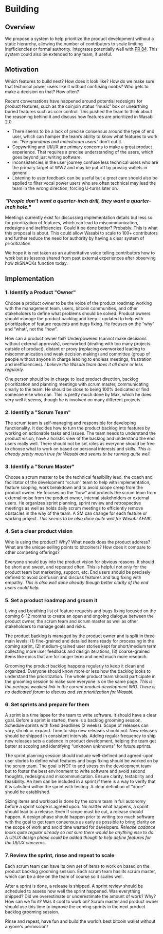 # Building

## Overview

We propose a system to help prioritize the product development without a static hierarchy, allowing the number of contributors to scale limiting inefficiencies or formal authority. Integrates potentially well with [PR 84](https://github.com/zkSNACKs/zIPs/pull/84). This system could also be extended to any team, if useful.

## Motivation

Which features to build next? How does it look like? How do we make sure that technical power users like it without confusing noobs? Who gets to make a decision on that? How often?

Recent conversations have happened around potential redesigns for product features, such as the coinjoin status “music” box or unearthing buried features such as coin control. This pushed the team to think about the reasoning behind it and discuss how features are prioritized in Wasabi 2.0.

- There seems to be a lack of precise consensus around the type of end user, which can hamper the team’s ability to know what features to work on. _"For grandmas and mainstream users"_ don't cut it.
- Copywriting and UI/UX are primary concerns to make a great product experience. That requires a precise understanding of the users, which goes beyond just writing software.
- Inconsistencies in the user journey confuse less technical users who are the primary target of WW2 and may be put off by privacy wallets in general.
- Listening to user feedback can be useful but a great care should also be applied to filter vocal power users who are often technical may lead the team in the wrong direction, forcing U-turns later on.

### _"People don't want a quarter-inch drill, they want a quarter-inch hole."_

Meetings currently exist for discussing implementation details but less so for prioritization of features, which can lead to miscommunication, redesigns and inefficiencies. Could it be done better? Probably. This is what this proposal is about. This could allow Wasabi to scale to 100+ contributors and further reduce the need for authority by having a clear system of prioritization.

We hope it is not taken as an authoritative voice telling contributors how to work but as lessons shared from past external experiences after observing how zkSNACKs function today.

## Implementation

### 1. Identify a Product "Owner"

Choose a product owner to be the voice of the product roadmap working with the management team, users, bitcoin communities, and other stakeholders to define what problems should be solved. Product owners should manage the product backlog and keep it updated to help with prioritization of feature requests and bugs fixing. He focuses on the “why” and “what”, not the “how”.

How can a product owner fail? Underpowered (cannot make decisions without external approvals), overworked (dealing with too many projects outside of product), distant or proxy (replacing overworked leading to miscommunication and weak decision making) and committee (group of people without anyone in charge leading to endless meetings, frustration and inefficiencies). _I believe the Wasabi team does it all more or less regularly._

One person should be in charge to lead product direction, backlog prioritization and planning meetings with scrum master, communicating clearly to the team. He should be close to being 100% dedicated or find someone else who can. This is pretty much done by Max, which he does very well it seems, though he is involved on many different projects.

### 2. Identify a "Scrum Team"

The scrum team is self-managing and responsible for developing functionality. It decides how to turn the product backlog into features by working on actionable tasks and issues. The team needs to understand the product vision, have a holistic view of the backlog and understand the end users really well. There should not be set roles as everyone should be free to choose what to work on based on personal interests and skills. _This is already pretty much true for Wasabi and seems to be running quite well._

### 3. Identify a "Scrum Master"

Choose a scrum master to be the technical feasibility lead, the coach and facilitator of the development “scrum” team to help with implementation, feature scoping, work breakdown and to avoid scope creep from the product owner. He focuses on the “how” and protects the scrum team from external noise from the product owner, internal stakeholders or external users. He organizes sprint planning, sprint review and retrospective meetings as well as holds daily scrum meetings to efficiently remove obstacles in the way of the team. A SM can change for each feature or working project. _This seems to be also done quite well for Wasabi AFAIK._

### 4. Set a clear product vision

Who is using the product? Why? What needs does the product address? What are the unique selling points to bitcoiners? How does it compare to other competing offerings?

Everyone should buy into the product vision for obvious reasons. It should be short and sweet, and repeated often. This is helpful not only for the product team but marketing, support, etc. End users should be precisely defined to avoid confusion and discuss features and bug fixing with empathy. _This is also well done already though better clarity of the end users could help._

### 5. Set a product roadmap and groom it

Living and breathing list of feature requests and bugs fixing focused on the coming 6-12 months to create an open and ongoing dialogue between the product owner, the scrum team and scrum master as well as other stakeholders to manage goals and risks.

The product backlog is managed by the product owner and is split in three main levels: (1) fine-grained and detailed items ready for processing in the coming sprint, (2) medium-grained user stories kept for short/medium term collecting more user feedback and design iterations, (3) coarse-grained items like epics that are for longer term and need much more research.

Grooming the product backlog happens regularly to keep it clean and organized. Everyone should know more or less how the backlog looks to understand the prioritization. The whole product team should participate in the grooming session to make sure everyone is on the same page. _This is the perhaps weakest link in the current product development IMO. There is no dedicated forum to discuss and set prioritization for Wasabi._

### 6. Set sprints and prepare for them

A sprint is a time lapse for the team to write software. It should have a clear goal. Before a sprint is started, there is a backlog grooming session. Schedule sprints with fixed deadlines (2 weeks). Scope of releases can vary, shrink or expand. Time to ship new releases should not. New releases should be shipped in consistent intervals. Adding regular frequency to ship new releases sets a cadence in product development, helping the team get better at scoping and identifying “unknown unknowns” for future sprints.

The sprint planning session should include well-defined and agreed-upon user stories to define what features and bugs fixing should be worked on by the scrum team. The goal is NOT to add stress on the development team but to foster the best environment to write software and avoid second thoughts, redesigns and miscommunication. Ensure clarity, testability and feasibility. An item can be included in a sprint if there is a way to verify that it is satisfied within the sprint with testing. A clear definition of “done” should be established.

Sizing items and workload is done by the scrum team in full autonomy before a sprint scope is agreed upon. No matter what happens, a sprint should lead to a release. Even if scope must be cut, a release should happen. A design phase should happen prior to writing too much software with the goal to get team consensus as early as possible to bring clarity on the scope of work and avoid time wasted for developers. _Release cadance looks quite regular already so not sure there would be anything else to do. A UI/UX design phase could be added though to help define features for the UI/UX concerns._

### 7. Review the sprint, rinse and repeat to scale

Each scrum team can have its own set of items to work on based on the product backlog grooming session. Each scrum team has its scrum master, which can be a dev on the team of course so it scales well.

After a sprint is done, a release is shipped. A sprint review should be scheduled to assess how well the sprint happened. Was everything shipped? Did we overestimate or underestimate the amount of work? Why? How can we fix it? Was it cool to work on? Scrum master and product owner should use this time to improve the coming sprints in the next product backlog grooming session.

Rinse and repeat, have fun and build the world’s best bitcoin wallet without anyone's permission!
